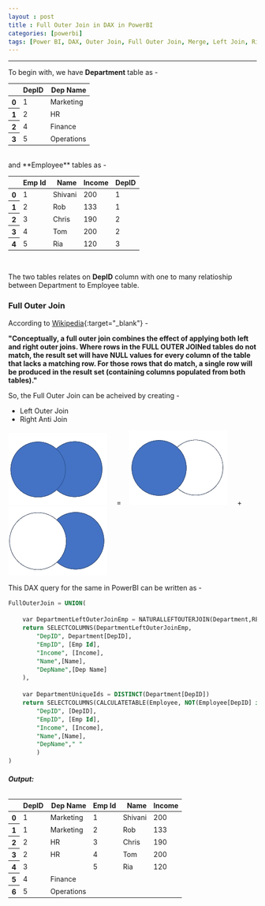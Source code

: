 ```yaml
---
layout : post
title : Full Outer Join in DAX in PowerBI
categories: [powerbi]
tags: [Power BI, DAX, Outer Join, Full Outer Join, Merge, Left Join, Right Anti Join]
---
```


---
To begin with, we have **Department**  table as -  

<div class="table-responsive">
<table class="table-sm table-hover table-striped table-condensed table-bordered">
<thead>
    <tr style="text-align: right;">
      <th></th>
      <th>DepID</th>
      <th>Dep Name</th>
    </tr>
  </thead>
  <tbody>
    <tr>
      <th>0</th>
      <td>1</td>
      <td>Marketing</td>
    </tr>
    <tr>
      <th>1</th>
      <td>2</td>
      <td>HR</td>
    </tr>
    <tr>
      <th>2</th>
      <td>4</td>
      <td>Finance</td>
    </tr>
    <tr>
      <th>3</th>
      <td>5</td>
      <td>Operations</td>
    </tr>
  </tbody>
</table>
</div>
<br>
and **Employee** tables as - 

<div class="table-responsive">
<table class="table-sm table-hover table-striped table-condensed table-bordered">
<thead>
    <tr style="text-align: right;">
      <th></th>
      <th>Emp Id</th>
      <th>Name</th>
      <th>Income</th>
      <th>DepID</th>
    </tr>
  </thead>
  <tbody>
    <tr>
      <th>0</th>
      <td>1</td>
      <td>Shivani</td>
      <td>200</td>
      <td>1</td>
    </tr>
    <tr>
      <th>1</th>
      <td>2</td>
      <td>Rob</td>
      <td>133</td>
      <td>1</td>
    </tr>
    <tr>
      <th>2</th>
      <td>3</td>
      <td>Chris</td>
      <td>190</td>
      <td>2</td>
    </tr>
    <tr>
      <th>3</th>
      <td>4</td>
      <td>Tom</td>
      <td>200</td>
      <td>2</td>
    </tr>
    <tr>
      <th>4</th>
      <td>5</td>
      <td>Ria</td>
      <td>120</td>
      <td>3</td>
    </tr>
  </tbody>
</table>
</div>
<!--break-->
<br>

The two tables relates on **DepID** column with one to many relatioship between Department to Employee table.

### Full Outer Join
According to [Wikipedia](https://en.wikipedia.org/wiki/Join_(SQL)#Full_outer_join){:target="_blank"} -

**"Conceptually, a full outer join combines the effect of applying both left and right outer joins. Where rows in the FULL OUTER JOINed tables do not match, the result set will have NULL values for every column of the table that lacks a matching row. For those rows that do match, a single row will be produced in the result set (containing columns populated from both tables)."**

So, the Full Outer Join can be acheived by creating -

* Left Outer Join
* Right Anti Join  

![Full Outer Join](/static/img/posts/powerbi/2019-07-10-Full-Outer-Join-DAX/T7.png "Full Outer") &nbsp;&nbsp;&nbsp;&nbsp;=&nbsp;&nbsp;&nbsp;&nbsp;![Left Outer Join](/static/img/posts/powerbi/2019-07-10-Full-Outer-Join-DAX/T5.png "Left Outer")&nbsp;&nbsp;&nbsp;&nbsp; + &nbsp;&nbsp;&nbsp;&nbsp;![Anti Right Join](/static/img/posts/powerbi/2019-07-10-Full-Outer-Join-DAX/T6.png "Anti Right")


This DAX query for the same in PowerBI can be written as - 
```sql
FullOuterJoin = UNION(

    var DepartmentLeftOuterJoinEmp = NATURALLEFTOUTERJOIN(Department,RELATEDTABLE(Employee))
    return SELECTCOLUMNS(DepartmentLeftOuterJoinEmp,
        "DepID", Department[DepID],
        "EmpID", [Emp Id],
        "Income", [Income],
        "Name",[Name],
        "DepName",[Dep Name]
    ),

    var DepartmentUniqueIds = DISTINCT(Department[DepID])
    return SELECTCOLUMNS(CALCULATETABLE(Employee, NOT(Employee[DepID] in DepartmentUniqueIds)),
        "DepID", [DepID],
        "EmpID", [Emp Id],
        "Income", [Income],
        "Name",[Name],
        "DepName"," "
        )
)
```
###### **Output:**
<div class="table-responsive">
<table class="table-sm table-hover table-striped table-condensed table-bordered">
 <thead>
    <tr style="text-align: right;">
      <th></th>
      <th>DepID</th>
      <th>Dep Name</th>
      <th>Emp Id</th>
      <th>Name</th>
      <th>Income</th>
    </tr>
  </thead>
  <tbody>
    <tr>
      <th>0</th>
      <td>1</td>
      <td>Marketing</td>
      <td>1</td>
      <td>Shivani</td>
      <td>200</td>
    </tr>
    <tr>
      <th>1</th>
      <td>1</td>
      <td>Marketing</td>
      <td>2</td>
      <td>Rob</td>
      <td>133</td>
    </tr>
    <tr>
      <th>2</th>
      <td>2</td>
      <td>HR</td>
      <td>3</td>
      <td>Chris</td>
      <td>190</td>
    </tr>
    <tr>
      <th>3</th>
      <td>2</td>
      <td>HR</td>
      <td>4</td>
      <td>Tom</td>
      <td>200</td>
    </tr>
    <tr>
      <th>4</th>
      <td>3</td>
      <td></td>
      <td>5</td>
      <td>Ria</td>
      <td>120</td>
    </tr>
    <tr>
      <th>5</th>
      <td>4</td>
      <td>Finance</td>
      <td></td>
      <td></td>
      <td></td>
    </tr>
    <tr>
      <th>6</th>
      <td>5</td>
      <td>Operations</td>
      <td></td>
      <td></td>
      <td></td>
    </tr>
  </tbody>
</table>
</div>